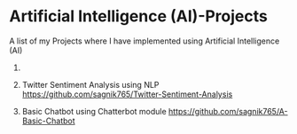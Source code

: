 # Artificial Intelligence (AI)-Projects
A list of my Projects where I have implemented using Artificial Intelligence (AI)

1. 

2. Twitter Sentiment Analysis using NLP    https://github.com/sagnik765/Twitter-Sentiment-Analysis

3. Basic Chatbot using Chatterbot module   https://github.com/sagnik765/A-Basic-Chatbot
